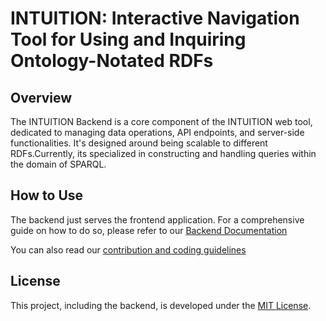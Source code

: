 # INTUITION: Interactive Navigation Tool for Using and Inquiring Ontology-Notated RDFs

## Overview

The INTUITION Backend is a core component of the INTUITION web tool, dedicated to managing data operations, API endpoints, and server-side functionalities. It's designed around being scalable to different RDFs.Currently, its specialized in constructing and handling queries within the domain of SPARQL.

## How to Use

The backend just serves the frontend application. For a comprehensive guide on how to do so, please refer to our [Backend Documentation](DOCUMENTATION.md)

You can also read our [contribution and coding guidelines](GUIDELINES.md)

## License

This project, including the backend, is developed under the [MIT License](LICENSE.md).
